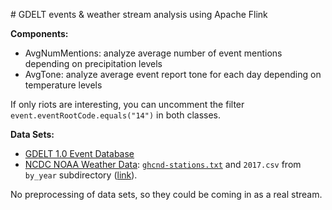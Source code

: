 # GDELT events & weather stream analysis using Apache Flink


__Components:__

- AvgNumMentions: analyze average number of event mentions depending on precipitation levels
- AvgTone: analyze average event report tone for each day depending on temperature levels

If only riots are interesting, you can uncomment the filter `event.eventRootCode.equals("14")` in both classes.


__Data Sets:__

- [GDELT 1.0 Event Database](https://www.gdeltproject.org/data.html#documentation)
- [NCDC NOAA Weather Data](ftp://ftp.ncdc.noaa.gov/pub/data/ghcn/daily/readme.txt): [`ghcnd-stations.txt`](https://www1.ncdc.noaa.gov/pub/data/ghcn/daily/ghcnd-stations.txt) and `2017.csv` from `by_year` subdirectory ([link](https://www1.ncdc.noaa.gov/pub/data/ghcn/daily/)).

No preprocessing of data sets, so they could be coming in as a real stream.
